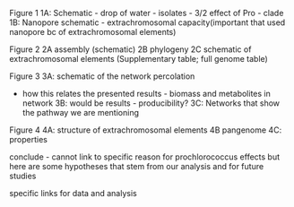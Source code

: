 
Figure 1 
1A: Schematic - drop of water - isolates - 3/2 effect of Pro - clade
1B: Nanopore schematic - extrachromosomal capacity(important that used nanopore bc of extrachromosomal elements)

Figure 2
2A assembly (schematic)
2B phylogeny
2C schematic of extrachromosomal elements
(Supplementary table; full genome table)

Figure 3
3A: schematic of the network percolation
- how this relates the presented results - biomass and metabolites in network
3B: would be results - producibility?
3C: Networks that show the pathway we are mentioning

Figure 4
4A: structure of extrachromosomal elements
4B pangenome 
4C: properties 

conclude - cannot link to specific reason for prochlorococcus effects but here are some hypotheses that stem from our analysis and for future studies

specific links for data and analysis






